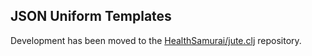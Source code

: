 JSON Uniform Templates
----------------------

Development has been moved to the [HealthSamurai/jute.clj](https://github.com/HealthSamurai/jute.clj) repository.
